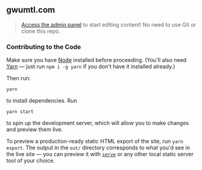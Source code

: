 ## gwumtl.com

> [Access the admin panel](https://gwumtl.com/admin) to start editing content!
No need to use Git or clone this repo.

### Contributing to the Code

Make sure you have [Node](https://nodejs.org/en/) installed before proceeding.
(You'll also need [Yarn](https://classic.yarnpkg.com/) — just run `npm i -g
yarn` if you don't have it installed already.)


Then run:

```
yarn
```

to install dependencies. Run

```
yarn start
```

to spin up the development server, which will allow you to make changes and
preview them live.

To preview a production-ready static HTML export of the site, run `yarn export`.
The output in the `out/` directory corresponds to what you'd see in the live
site — you can preview it with [`serve`](https://github.com/vercel/serve) or any
other local static server tool of your choice.

